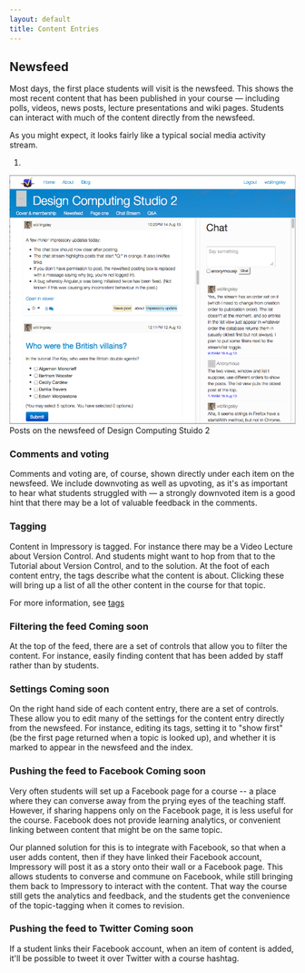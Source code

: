 ```yaml
---
layout: default
title: Content Entries
---
```


## Newsfeed

<p class="lead">
Most days, the first place students will visit is the newsfeed. This shows the most recent content that has been published in your course &mdash; including polls, videos, news posts, lecture presentations and wiki pages.  Students can interact with much of the content directly from the newsfeed.
</p>

As you might expect, it looks fairly like a typical social media activity stream.  

<div id="carousel-example-generic" class="carousel slide">
  <!-- Indicators -->
  <ol class="carousel-indicators">
    <li data-target="#carousel-example-generic" data-slide-to="0" class="active"></li>
  </ol>

  <!-- Wrapper for slides -->
  <div class="carousel-inner">
    <div class="item active">
      <div class="screenshot-big">
        <img src="images/screenshots/newsfeed1.png" alt="Newsfeed" class="screenshot-big">
      </div>
      <div class="carousel-caption">Posts on the newsfeed of Design Computing Stuido 2</div>
    </div>
  </div>

  <!-- Controls -->
  <a class="left carousel-control" href="#carousel-example-generic" data-slide="prev">
    <span class="icon-prev"></span>
  </a>
  <a class="right carousel-control" href="#carousel-example-generic" data-slide="next">
    <span class="icon-next"></span>
  </a>
</div>




### Comments and voting

Comments and voting are, of course, shown directly under each item on the newsfeed. We include downvoting as well as upvoting, as it's as important to hear what students struggled with &mdash; a strongly downvoted item is a good hint that there may be a lot of valuable feedback in the comments.



### Tagging 

Content in Impressory is tagged.  For instance there may be a Video Lecture about Version Control. And students might want to hop from that to the Tutorial about Version Control, and to the solution.  At the foot of each content entry, the tags describe what the content is about. Clicking these will bring up a list of all the other content in the course for that topic.

For more information, see [tags](content.html#tags)


### Filtering the feed <span class="badge">Coming soon</span>

At the top of the feed, there are a set of controls that allow you to filter the content. For instance, easily finding content that has been added by staff rather than by students.


### Settings <span class="badge">Coming soon</span>

On the right hand side of each content entry, there are a set of controls. These allow you to edit many of the settings for the content entry directly from the newsfeed.  For instance, editing its tags, setting it to "show first" (be the first page returned when a topic is looked up), and whether it is marked to appear in the newsfeed and the index.


### Pushing the feed to Facebook <span class="badge">Coming soon</span>

Very often students will set up a Facebook page for a course -- a place where they can converse away from the prying eyes of the teaching staff. However, if sharing happens only on the Facebook page, it is less useful for the course. Facebook does not provide learning analytics, or convenient linking between content that might be on the same topic.

Our planned solution for this is to integrate with Facebook, so that when a user adds content, then if they have linked their Facebook account, Impressory will post it as a story onto their wall or a Facebook page.  This allows students to converse and commune on Facebook, while still bringing them back to Impressory to interact with the content. That way the course still gets the analytics and feedback, and the students get the convenience of the topic-tagging when it comes to revision.


### Pushing the feed to Twitter <span class="badge">Coming soon</span>

If a student links their Facebook account, when an item of content is added, it'll be possible to tweet it over Twitter with a course hashtag.

